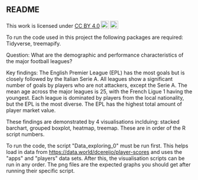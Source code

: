 ## README

<p xmlns:cc="http://creativecommons.org/ns#" >This work is licensed under <a href="https://creativecommons.org/licenses/by/4.0/?ref=chooser-v1" target="_blank" rel="license noopener noreferrer" style="display:inline-block;">CC BY 4.0<img style="height:22px!important;margin-left:3px;vertical-align:text-bottom;" src="https://mirrors.creativecommons.org/presskit/icons/cc.svg?ref=chooser-v1" alt=""><img style="height:22px!important;margin-left:3px;vertical-align:text-bottom;" src="https://mirrors.creativecommons.org/presskit/icons/by.svg?ref=chooser-v1" alt=""></a></p>

To run the code used in this project the following packages are required: Tidyverse, treemapify.

Question: What are the demographic and performance characteristics of the major football leagues?

Key findings: The English Premier League (EPL) has the most goals but is closely followed by the Italian Serie A. All leagues show a significant number of goals by players who are not attackers, except the Serie A. The mean age across the major leagues is 25, with the French Ligue 1 having the youngest. Each league is dominated by players from the local nationality, but the EPL is the most diverse. The EPL has the highest total amount of player market value.

These findings are demonstrated by 4 visualisations inclduing: stacked barchart, grouped boxplot, heatmap, treemap. These are in order of the R script numbers.

To run the code, the script "Data_exploring_0" must be run first. This helps load in data from https://data.world/dcereijo/player-scores and uses the "apps" and "players" data sets. After this, the visualisation scripts can be run in any order. The png files are the expected graphs you should get after running their specific script. 
